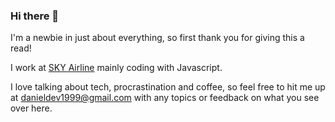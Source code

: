 ### Hi there 👋

I'm a newbie in just about everything, so first thank you for giving this a read!

I work at [SKY Airline](https://www.skyairline.com/) mainly coding with Javascript.

I love talking about tech, procrastination and coffee, so feel free to hit me up at danieldev1999@gmail.com with any topics or feedback on what you see over here.
